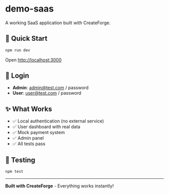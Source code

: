 # demo-saas

A working SaaS application built with CreateForge.

## 🚀 Quick Start

```bash
npm run dev
```

Open [http://localhost:3000](http://localhost:3000)

## 🔑 Login

- **Admin**: admin@test.com / password
- **User**: user@test.com / password

## ✨ What Works

- ✅ Local authentication (no external service)
- ✅ User dashboard with real data
- ✅ Mock payment system
- ✅ Admin panel
- ✅ All tests pass

## 🧪 Testing

```bash
npm test
```

---

**Built with CreateForge** - Everything works instantly!

